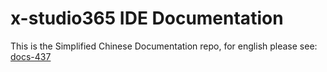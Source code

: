 # x-studio365 IDE Documentation
This is the Simplified Chinese Documentation repo, for english please see: [docs-437](https://github.com/x-studio365/docs-437)
